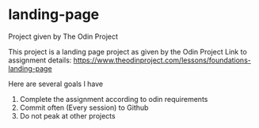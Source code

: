 # landing-page
Project given by The Odin Project

This project is a landing page project as given by the Odin Project 
Link to assignment details: https://www.theodinproject.com/lessons/foundations-landing-page

Here are several goals I have
1. Complete the assignment according to odin requirements
2. Commit often (Every session) to Github
3. Do not peak at other projects

